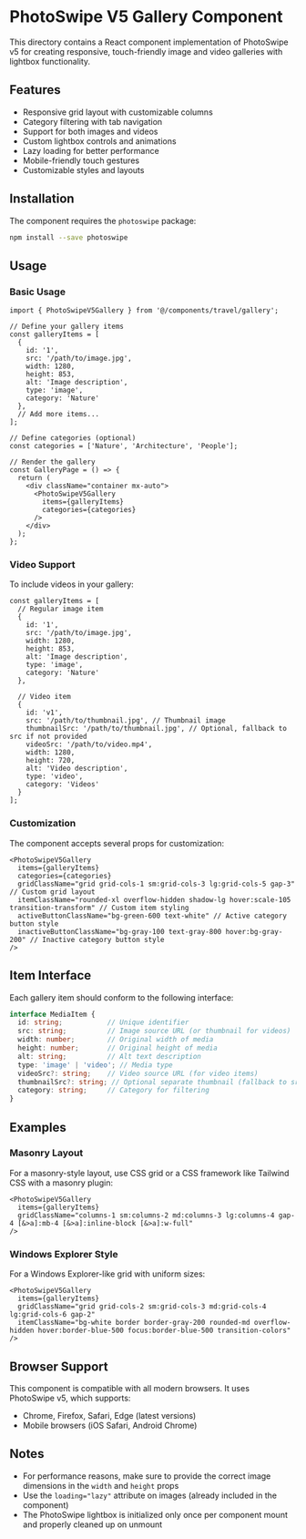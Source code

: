 # PhotoSwipe V5 Gallery Component

This directory contains a React component implementation of PhotoSwipe v5 for creating responsive, touch-friendly image and video galleries with lightbox functionality.

## Features

- Responsive grid layout with customizable columns
- Category filtering with tab navigation
- Support for both images and videos
- Custom lightbox controls and animations
- Lazy loading for better performance
- Mobile-friendly touch gestures
- Customizable styles and layouts

## Installation

The component requires the `photoswipe` package:

```bash
npm install --save photoswipe
```

## Usage

### Basic Usage

```tsx
import { PhotoSwipeV5Gallery } from '@/components/travel/gallery';

// Define your gallery items
const galleryItems = [
  {
    id: '1',
    src: '/path/to/image.jpg',
    width: 1280,
    height: 853,
    alt: 'Image description',
    type: 'image',
    category: 'Nature'
  },
  // Add more items...
];

// Define categories (optional)
const categories = ['Nature', 'Architecture', 'People'];

// Render the gallery
const GalleryPage = () => {
  return (
    <div className="container mx-auto">
      <PhotoSwipeV5Gallery 
        items={galleryItems} 
        categories={categories} 
      />
    </div>
  );
};
```

### Video Support

To include videos in your gallery:

```tsx
const galleryItems = [
  // Regular image item
  {
    id: '1',
    src: '/path/to/image.jpg',
    width: 1280,
    height: 853,
    alt: 'Image description',
    type: 'image',
    category: 'Nature'
  },
  
  // Video item
  {
    id: 'v1',
    src: '/path/to/thumbnail.jpg', // Thumbnail image
    thumbnailSrc: '/path/to/thumbnail.jpg', // Optional, fallback to src if not provided
    videoSrc: '/path/to/video.mp4',
    width: 1280,
    height: 720,
    alt: 'Video description',
    type: 'video',
    category: 'Videos'
  }
];
```

### Customization

The component accepts several props for customization:

```tsx
<PhotoSwipeV5Gallery 
  items={galleryItems} 
  categories={categories}
  gridClassName="grid grid-cols-1 sm:grid-cols-3 lg:grid-cols-5 gap-3" // Custom grid layout
  itemClassName="rounded-xl overflow-hidden shadow-lg hover:scale-105 transition-transform" // Custom item styling
  activeButtonClassName="bg-green-600 text-white" // Active category button style
  inactiveButtonClassName="bg-gray-100 text-gray-800 hover:bg-gray-200" // Inactive category button style
/>
```

## Item Interface

Each gallery item should conform to the following interface:

```typescript
interface MediaItem {
  id: string;           // Unique identifier
  src: string;          // Image source URL (or thumbnail for videos)
  width: number;        // Original width of media
  height: number;       // Original height of media
  alt: string;          // Alt text description
  type: 'image' | 'video'; // Media type
  videoSrc?: string;    // Video source URL (for video items)
  thumbnailSrc?: string; // Optional separate thumbnail (fallback to src)
  category: string;     // Category for filtering
}
```

## Examples

### Masonry Layout

For a masonry-style layout, use CSS grid or a CSS framework like Tailwind CSS with a masonry plugin:

```tsx
<PhotoSwipeV5Gallery 
  items={galleryItems}
  gridClassName="columns-1 sm:columns-2 md:columns-3 lg:columns-4 gap-4 [&>a]:mb-4 [&>a]:inline-block [&>a]:w-full"
/>
```

### Windows Explorer Style

For a Windows Explorer-like grid with uniform sizes:

```tsx
<PhotoSwipeV5Gallery 
  items={galleryItems}
  gridClassName="grid grid-cols-2 sm:grid-cols-3 md:grid-cols-4 lg:grid-cols-6 gap-2"
  itemClassName="bg-white border border-gray-200 rounded-md overflow-hidden hover:border-blue-500 focus:border-blue-500 transition-colors"
/>
```

## Browser Support

This component is compatible with all modern browsers. It uses PhotoSwipe v5, which supports:

- Chrome, Firefox, Safari, Edge (latest versions)
- Mobile browsers (iOS Safari, Android Chrome)

## Notes

- For performance reasons, make sure to provide the correct image dimensions in the `width` and `height` props
- Use the `loading="lazy"` attribute on images (already included in the component)
- The PhotoSwipe lightbox is initialized only once per component mount and properly cleaned up on unmount